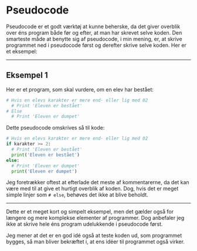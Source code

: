 # Pseudocode
Pseudocode er et godt værktøj at kunne beherske, da det giver overblik over éns program både før og efter, at man har skrevet selve koden. Den smarteste måde at benytte sig af pseudocode, i min mening, er, at skrive programmet ned i pseudocode først og derefter skrive selve koden. Her er et eksempel:

___
## Eksempel 1
Her er et program, som skal vurdere, om en elev har bestået:
```python
# Hvis en elevs karakter er mere end- eller lig med 02
  # Print 'Eleven er bestået'
# Else
  # Print 'Eleven er dumpet'
```
Dette pseudocode omskrives så til kode:
```python
# Hvis en elevs karakter er mere end- eller lig med 02
if karakter >= 2:
  # Print 'Eleven er bestået'
  print('Eleven er bestået')
else:
  # Print 'Eleven er dumpet'
  print('Eleven er dumpet')
```
Jeg foretrækker oftest at efterlade det meste af kommentarerne, da det kan være med til at give et hurtigt overblik af koden. Dog, hvis det er meget simple linjer som `# else`, behøves det ikke at blive beholdt.
___

Dette er et meget kort og simpelt eksempel, men det gælder også for længere og mere komplekse elementer af programmer. Dog anbefaler jeg ikke at skrive hele éns program udelukkende i pseudocode først. 

Jeg mener at det er en god idé også at teste koden ud, som programmet bygges, så man bliver bekræftet i, at ens idéer til programmet også virker.